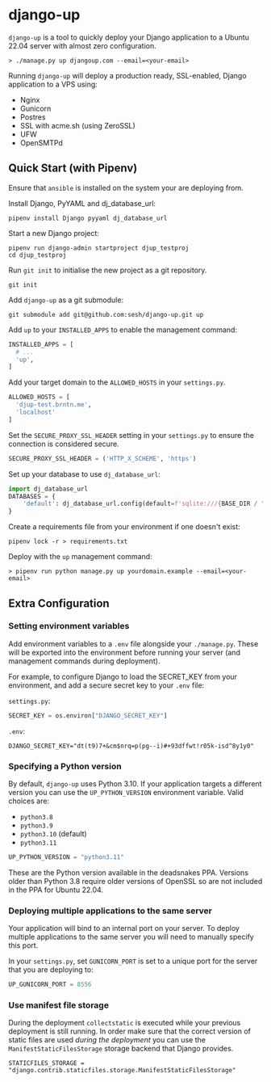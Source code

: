 # django-up

`django-up` is a tool to quickly deploy your Django application to a Ubuntu 22.04 server with almost zero configuration.

```shell
> ./manage.py up djangoup.com --email=<your-email>
```

Running `django-up` will deploy a production ready, SSL-enabled, Django application to a VPS using:

- Nginx
- Gunicorn
- Postres
- SSL with acme.sh (using ZeroSSL)
- UFW
- OpenSMTPd


## Quick Start (with Pipenv)

Ensure that `ansible` is installed on the system your are deploying from.

Install Django, PyYAML and dj_database_url:

```shell
pipenv install Django pyyaml dj_database_url
```

Start a new Django project:

```shell
pipenv run django-admin startproject djup_testproj
cd djup_testproj
```

Run `git init` to initialise the new project as a git repository.

```shell
git init
```

Add `django-up` as a git submodule:

```shell
git submodule add git@github.com:sesh/django-up.git up
```

Add `up` to your `INSTALLED_APPS` to enable the management command:

```python
INSTALLED_APPS = [
  # ...
  'up',
]
```

Add your target domain to the `ALLOWED_HOSTS` in your `settings.py`.

```python
ALLOWED_HOSTS = [
  'djup-test.brntn.me',
  'localhost'
]
```

Set the `SECURE_PROXY_SSL_HEADER` setting in your `settings.py` to ensure the connection is considered secure.

```python
SECURE_PROXY_SSL_HEADER = ('HTTP_X_SCHEME', 'https')
```

Set up your database to use `dj_database_url`:

```python
import dj_database_url
DATABASES = {
    'default': dj_database_url.config(default=f'sqlite:///{BASE_DIR / "db.sqlite3"}')
}
```

Create a requirements file from your environment if one doesn't exist:

```shell
pipenv lock -r > requirements.txt
```

Deploy with the `up` management command:

```shell
> pipenv run python manage.py up yourdomain.example --email=<your-email>
```


## Extra Configuration

### Setting environment variables

Add environment variables to a `.env` file alongside your `./manage.py`. These will be exported into the environment before running your server (and management commands during deployment).

For example, to configure Django to load the SECRET_KEY from your environment, and add a secure secret key to your `.env` file:

`settings.py`:

```python
SECRET_KEY = os.environ["DJANGO_SECRET_KEY"]
```

`.env`:

```
DJANGO_SECRET_KEY="dt(t9)7+&cm$nrq=p(pg--i)#+93dffwt!r05k-isd^8y1y0"
```


### Specifying a Python version

By default, `django-up` uses Python 3.10.
If your application targets a different version you can use the `UP_PYTHON_VERSION` environment variable.
Valid choices are:

- `python3.8`
- `python3.9`
- `python3.10` (default)
- `python3.11`

```python
UP_PYTHON_VERSION = "python3.11"
```

These are the Python version available in the deadsnakes PPA.
Versions older than Python 3.8 require older versions of OpenSSL so are not included in the PPA for Ubuntu 22.04.


### Deploying multiple applications to the same server

Your application will bind to an internal port on your server.
To deploy multiple applications to the same server you will need to manually specify this port.

In your `settings.py`, set `GUNICORN_PORT` is set to a unique port for the server that you are deploying to:

```python
UP_GUNICORN_PORT = 8556
```


### Use manifest file storage

During the deployment `collectstatic` is executed while your previous deployment is still running.
In order make sure that the correct version of static files are used _during the deployment_ you can use the `ManifestStaticFilesStorage` storage backend that Django provides.

```
STATICFILES_STORAGE = "django.contrib.staticfiles.storage.ManifestStaticFilesStorage"
```


  [django]: https://www.djangoproject.com
